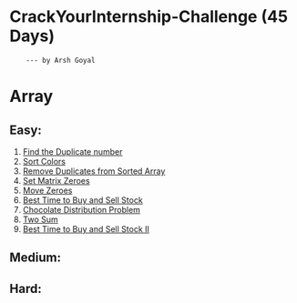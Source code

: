 # CrackYourInternship-Challenge (45 Days)
        --- by Arsh Goyal
    
#  Array
  ## Easy:
  1) [Find the Duplicate number](https://github.com/Miraj8280/CrackYourInternship-Challenge/blob/main/Array/Easy/Find%20the%20Duplicate%20number.cpp)
  2) [Sort Colors](https://github.com/Miraj8280/CrackYourInternship-Challenge/blob/main/Array/Easy/Sort%20Colors.cpp)
  3) [Remove Duplicates from Sorted Array](https://github.com/Miraj8280/CrackYourInternship-Challenge/blob/main/Array/Easy/Remove%20Duplicates%20from%20Sorted%20Array.cpp)
  4) [Set Matrix Zeroes](https://github.com/Miraj8280/CrackYourInternship-Challenge/blob/main/Array/Easy/Set%20Matrix%20Zeroes.cpp)
  5) [Move Zeroes](https://github.com/Miraj8280/CrackYourInternship-Challenge/blob/main/Array/Easy/Move%20Zeroes.cpp)
  6) [Best Time to Buy and Sell Stock](https://github.com/Miraj8280/CrackYourInternship-Challenge/blob/main/Array/Easy/Best%20Time%20to%20Buy%20and%20Sell%20Stock.cpp)
  7) [Chocolate Distribution Problem](https://github.com/Miraj8280/CrackYourInternship-Challenge/blob/main/Array/Easy/Chocolate%20Distribution%20Problem.cpp)
  8) [Two Sum](https://github.com/Miraj8280/CrackYourInternship-Challenge/blob/main/Array/Easy/Two%20Sum.cpp)
  9) [Best Time to Buy and Sell Stock II](https://github.com/Miraj8280/CrackYourInternship-Challenge/blob/main/Array/Easy/Best%20Time%20to%20Buy%20and%20Sell%20Stock%20II.cpp)
  
  
  
  
  
  ## Medium:
  
  
  
  
  ## Hard:

